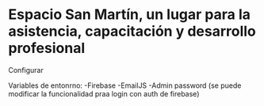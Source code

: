 # Espacio San Martín, un lugar para la asistencia, capacitación y desarrollo profesional

Configurar

Variables de entonrno:
-Firebase
-EmailJS
-Admin password (se puede modificar la funcionalidad praa login con auth de firebase)